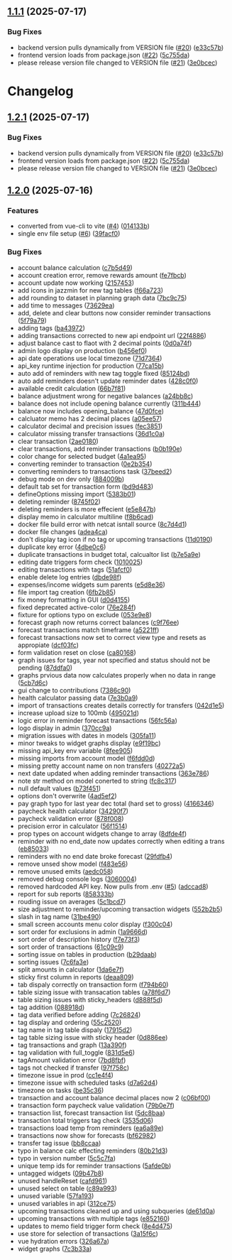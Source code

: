 ## [1.1.1](https://github.com/Novanglus96/LenoreFin/compare/v1.1.0...v1.1.1) (2025-07-17)


### Bug Fixes

* backend version pulls dynamically from VERSION file ([#20](https://github.com/Novanglus96/LenoreFin/issues/20)) ([e33c57b](https://github.com/Novanglus96/LenoreFin/commit/e33c57bb4584ee91e8d064d6c3813b93915618e4))
* frontend version loads from package.json ([#22](https://github.com/Novanglus96/LenoreFin/issues/22)) ([5c755da](https://github.com/Novanglus96/LenoreFin/commit/5c755da3db90261f1b3449ed579724197a4e7836))
* please release version file changed to VERSION file ([#21](https://github.com/Novanglus96/LenoreFin/issues/21)) ([3e0bcec](https://github.com/Novanglus96/LenoreFin/commit/3e0bcec59f8d0d93f58c7522de44b1730939d18d))

# Changelog

## [1.2.1](https://github.com/Novanglus96/LenoreFin/compare/LenoreFin-v1.2.0...LenoreFin-v1.2.1) (2025-07-17)


### Bug Fixes

* backend version pulls dynamically from VERSION file ([#20](https://github.com/Novanglus96/LenoreFin/issues/20)) ([e33c57b](https://github.com/Novanglus96/LenoreFin/commit/e33c57bb4584ee91e8d064d6c3813b93915618e4))
* frontend version loads from package.json ([#22](https://github.com/Novanglus96/LenoreFin/issues/22)) ([5c755da](https://github.com/Novanglus96/LenoreFin/commit/5c755da3db90261f1b3449ed579724197a4e7836))
* please release version file changed to VERSION file ([#21](https://github.com/Novanglus96/LenoreFin/issues/21)) ([3e0bcec](https://github.com/Novanglus96/LenoreFin/commit/3e0bcec59f8d0d93f58c7522de44b1730939d18d))

## [1.2.0](https://github.com/Novanglus96/LenoreFin/compare/LenoreFin-v1.1.0...LenoreFin-v1.2.0) (2025-07-16)


### Features

* converted from vue-cli to vite ([#4](https://github.com/Novanglus96/LenoreFin/issues/4)) ([014133b](https://github.com/Novanglus96/LenoreFin/commit/014133bf0e482e0c21a9d02695c86a956646621b))
* single env file setup ([#6](https://github.com/Novanglus96/LenoreFin/issues/6)) ([39facf0](https://github.com/Novanglus96/LenoreFin/commit/39facf07127117752988d37cd20b7df761665b80))


### Bug Fixes

* account balance calculation ([c7b5d49](https://github.com/Novanglus96/LenoreFin/commit/c7b5d497338f829dee8d41a218f0deaa85184edf))
* account creation error, remove rewards amount ([fe7fbcb](https://github.com/Novanglus96/LenoreFin/commit/fe7fbcb2a15cbfa60fc69c7bc969843710c797c8))
* account update now working ([2157453](https://github.com/Novanglus96/LenoreFin/commit/215745329f944f7c577681fac84e5f6086953db5))
* add icons in jazzmin for new tag tables ([f66a723](https://github.com/Novanglus96/LenoreFin/commit/f66a72375d6de3b1a9bd04574b99764aaa5f19df))
* add rounding to dataset in planning graph data ([7bc9c75](https://github.com/Novanglus96/LenoreFin/commit/7bc9c758f0b524a4a7c14dc85faa1db9c1efc064))
* add time to messages ([73629ea](https://github.com/Novanglus96/LenoreFin/commit/73629ea4f5c16e8a666a9a2eae6afc63babd3ffa))
* add, delete and clear buttons now consider reminder transactions ([5f79a79](https://github.com/Novanglus96/LenoreFin/commit/5f79a7936d960f5f477b8a70b227ec83e5da1d1e))
* adding tags ([ba43972](https://github.com/Novanglus96/LenoreFin/commit/ba43972a292cc1013148d8bf52606347dc0eb8ad))
* adding transactions corrected to new api endpoint url ([22f4886](https://github.com/Novanglus96/LenoreFin/commit/22f488602227b48326099d20426003a357b08ad4))
* adjust balance cast to flaot with 2 decimal points ([0d0a74f](https://github.com/Novanglus96/LenoreFin/commit/0d0a74fce013a511f5439358d9dc6a7cf5b1a51a))
* admin logo display on production ([b456ef0](https://github.com/Novanglus96/LenoreFin/commit/b456ef0607bcba80b43d4a37b1600d01790f9d50))
* api date operations use local timezone ([71d7364](https://github.com/Novanglus96/LenoreFin/commit/71d7364d6ecf6f00e3786e9de4089ad7f9f8ef7a))
* api_key runtime injection for production ([77ca15b](https://github.com/Novanglus96/LenoreFin/commit/77ca15b6e90926e34dc521184317975a8969ce93))
* auto add of reminders with new tag toggle fixed ([85124bd](https://github.com/Novanglus96/LenoreFin/commit/85124bde30c6753ad638f969d7b0c915e8aee719))
* auto add reminders doesn't update reminder dates ([428c0f0](https://github.com/Novanglus96/LenoreFin/commit/428c0f07880c86bc2d83c59a29618c555c9cf830))
* available credit calculation ([66b7f81](https://github.com/Novanglus96/LenoreFin/commit/66b7f81e2f5a4a3fbbe59f9968913ea934f72082))
* balance adjustment wrong for negative balances ([a24bb8c](https://github.com/Novanglus96/LenoreFin/commit/a24bb8ce7e0b37f17f7db2c29b65529c96891718))
* balance does not include opening balance currently ([311b444](https://github.com/Novanglus96/LenoreFin/commit/311b444a15582ce05ac26db33736c6b795a3d7d1))
* balance now includes opening_balance ([47d0fce](https://github.com/Novanglus96/LenoreFin/commit/47d0fce54102c0716d94d5bfcc1b5faebc7e2f1a))
* calcluator memo has 2 decimal places ([a05ee57](https://github.com/Novanglus96/LenoreFin/commit/a05ee577d12f11252a1f18922562a4e33490ad08))
* calculator decimal and precision issues ([fec3851](https://github.com/Novanglus96/LenoreFin/commit/fec3851f710c73a677949bef7355e0851f9b1afb))
* calculator missing transfer transactions ([36d1c0a](https://github.com/Novanglus96/LenoreFin/commit/36d1c0afedbef142184c0ea95cb2b863f5382c35))
* clear transaction ([2ae0180](https://github.com/Novanglus96/LenoreFin/commit/2ae0180fd0d2b3c03fc58029c11ddc56d58df784))
* clear transactions, add reminder transactions ([b0b190e](https://github.com/Novanglus96/LenoreFin/commit/b0b190e4d8733b963fc64c0f8eb29bf7c127398f))
* color change for selected budget ([4a1ea95](https://github.com/Novanglus96/LenoreFin/commit/4a1ea957e931384f3134e37ab52171845a6412f4))
* converting reminder to transaction ([0e2b354](https://github.com/Novanglus96/LenoreFin/commit/0e2b35460b460c7a1d08f77cc493146051ed81d3))
* converting reminders to transactions task ([37beed2](https://github.com/Novanglus96/LenoreFin/commit/37beed22ed280934b7764636b180b261d6911ce4))
* debug mode on dev only ([884009b](https://github.com/Novanglus96/LenoreFin/commit/884009bee3d90fbce3c2daa148d9c16b6036438f))
* default tab set for transaction form ([bd9d483](https://github.com/Novanglus96/LenoreFin/commit/bd9d483abd88f384466fdfc0faac393d725c32cd))
* defineOptions missing import ([5383b01](https://github.com/Novanglus96/LenoreFin/commit/5383b01c3aea01209ec2414bb1d45e63bd997d3b))
* deleting reminder ([8745f02](https://github.com/Novanglus96/LenoreFin/commit/8745f0257546bdfcc9b2399f68b289ee0b855003))
* deleting reminders is more effecient ([e5e847b](https://github.com/Novanglus96/LenoreFin/commit/e5e847b05e341b7a214278868ca61d2279171031))
* display memo in calculator multiline ([f8b6cad](https://github.com/Novanglus96/LenoreFin/commit/f8b6cad59ff90fed6919bbeefe963142b847c51d))
* docker file build error with netcat isntall source ([8c7d4d1](https://github.com/Novanglus96/LenoreFin/commit/8c7d4d152c19eee9fa872dd056992118b14c34cc))
* docker file changes ([adea4ca](https://github.com/Novanglus96/LenoreFin/commit/adea4ca33d6008588d4209f685b8c02135ff7b4c))
* don't display tag icon if no tag or upcoming transactions ([11d0190](https://github.com/Novanglus96/LenoreFin/commit/11d0190b2baf520828d23aea4fe7463383b05f77))
* duplicate key error ([4dbe0c6](https://github.com/Novanglus96/LenoreFin/commit/4dbe0c6de0fe3d3a43a61ba9c3b5641e3acd98fe))
* duplicate transactions in budget total, calcualtor list ([b7e5a9e](https://github.com/Novanglus96/LenoreFin/commit/b7e5a9e410a1ddfce8f9db993440a60409d57826))
* editing date triggers form check ([1010025](https://github.com/Novanglus96/LenoreFin/commit/10100256a3b1a335b227ad000c41064faa2ddb31))
* editing transactions with tags ([51afcf0](https://github.com/Novanglus96/LenoreFin/commit/51afcf025fabfe5da230f9dcb780dddbd33897dc))
* enable delete log entries ([dbde98f](https://github.com/Novanglus96/LenoreFin/commit/dbde98fd8315f6c3523661724d4cd72d34418759))
* expenses/income widgets sum parents ([e5d8e36](https://github.com/Novanglus96/LenoreFin/commit/e5d8e36d585f79d53e1669f273c503424602ef1f))
* file import tag creation ([6fb2b85](https://github.com/Novanglus96/LenoreFin/commit/6fb2b850f9c78b0df90e6d54bd03b0f0f757bc3f))
* fix money formatting in GUI ([d0d4155](https://github.com/Novanglus96/LenoreFin/commit/d0d415586b0bcb8a6a54fb880b2441da20a4a6d1))
* fixed deprecated active-color ([76e284f](https://github.com/Novanglus96/LenoreFin/commit/76e284f31acfa4af11ce8c1e3881b7e4c45a00ca))
* fixture for options typo on exclude ([053e9e8](https://github.com/Novanglus96/LenoreFin/commit/053e9e86cd99f48298a1c05c5739c4a72b6d1027))
* forecast graph now returns correct balances ([c9f76ee](https://github.com/Novanglus96/LenoreFin/commit/c9f76ee9ad4def1a9fb9e35e1ff41482f6af2239))
* forecast transactions match timeframe ([a5221ff](https://github.com/Novanglus96/LenoreFin/commit/a5221ff36ad589a47e8fe43ee93bd6778248979b))
* forecast transactions now set to correct view type and resets as appropiate ([dcf03fc](https://github.com/Novanglus96/LenoreFin/commit/dcf03fc2961d234e6584b5a9e5929ec2cad33f07))
* form validation reset on close ([ca80168](https://github.com/Novanglus96/LenoreFin/commit/ca801687da0095f70fd7ee49d6cfc40c02a51e4e))
* graph issues for tags, year not specified and status should not be pending ([87ddfa0](https://github.com/Novanglus96/LenoreFin/commit/87ddfa0267a7abc8003520f558c26615fbb2f31a))
* graphs prvious data now calculates properly when no data in range ([5cb7d6c](https://github.com/Novanglus96/LenoreFin/commit/5cb7d6cad6ac63b0d8f0139ab60cca2a6ce30a18))
* gui change to contributions ([7386c90](https://github.com/Novanglus96/LenoreFin/commit/7386c9071185c387e67e645ec788fa1aeb49ac42))
* health calculator passing data ([7e3b0a9](https://github.com/Novanglus96/LenoreFin/commit/7e3b0a9ecdef48334737cf620940e9a948ccfb7f))
* import of transactions creates details correctly for transfers ([042d1e5](https://github.com/Novanglus96/LenoreFin/commit/042d1e58bda81dde5b0f308c05b49921cae39537))
* increase upload size to 100mb ([495021d](https://github.com/Novanglus96/LenoreFin/commit/495021d89072d4a3ffd4f3522238f6510c913c36))
* logic error in reminder forecast transactions ([56fc56a](https://github.com/Novanglus96/LenoreFin/commit/56fc56a113723180eb12fd67aa40828e5dc021e7))
* logo display in admin ([370cc9a](https://github.com/Novanglus96/LenoreFin/commit/370cc9a26b56552d7079eb14c1348f02ca742d25))
* migration issues with dates in models ([305fa11](https://github.com/Novanglus96/LenoreFin/commit/305fa117c48009832f0e96fd8ceaa0bbcff2d953))
* minor tweaks to widget graphs display ([e9f19bc](https://github.com/Novanglus96/LenoreFin/commit/e9f19bc23b8842063f55487f769a62124e5b9e02))
* missing api_key env variable ([8fee905](https://github.com/Novanglus96/LenoreFin/commit/8fee905a5199674109d8e21acdb1601046a9af29))
* missing imports from account model ([f6fdd0d](https://github.com/Novanglus96/LenoreFin/commit/f6fdd0d18bcfdf5fdd88595313d870f2891bdc0f))
* missing pretty account name on non transfers ([40272a5](https://github.com/Novanglus96/LenoreFin/commit/40272a5eab2514fae69df219421508d48625d944))
* next date updated when adding reminder transactions ([363e786](https://github.com/Novanglus96/LenoreFin/commit/363e78677e4f025004c080703ff0e0ae85417822))
* note str method on model conerted to string ([fc8c317](https://github.com/Novanglus96/LenoreFin/commit/fc8c317c740bb8b09941a40930ceefa807be94cf))
* null default values ([b73f451](https://github.com/Novanglus96/LenoreFin/commit/b73f451ce5deba5436f773ac1e39a73e58d03d8c))
* options don't overwrite ([4ad5ef2](https://github.com/Novanglus96/LenoreFin/commit/4ad5ef2572bb0e3d7391bf4e60f6138b6d76cb0c))
* pay graph typo for last year dec total (hard set to gross) ([4166346](https://github.com/Novanglus96/LenoreFin/commit/416634679d617f8e9a0353c541a4a906f48b7dbb))
* paycheck health calculator ([34290f7](https://github.com/Novanglus96/LenoreFin/commit/34290f76b5a981af0ba2896b0209298d728dbeea))
* paycheck validation error ([878f008](https://github.com/Novanglus96/LenoreFin/commit/878f008ad34337ea52488ba672ffb9961a233e04))
* precision error in calculator ([56f1514](https://github.com/Novanglus96/LenoreFin/commit/56f15145623dbf25e28b419e3c7d90f99deb1f02))
* prop types on account widgets change to array ([8dfde4f](https://github.com/Novanglus96/LenoreFin/commit/8dfde4f65c2019be991d74aa4c447219ad8b767a))
* reminder with no end_date now updates correctly when editing a trans ([eb85033](https://github.com/Novanglus96/LenoreFin/commit/eb85033d12c135d5b05915d5906bc5fd143d26f8))
* reminders with no end date broke forecast ([29fdfb4](https://github.com/Novanglus96/LenoreFin/commit/29fdfb4bc9fe3f7862bb90926f2dc3e7f089a0c8))
* remove unsed show model ([f483e56](https://github.com/Novanglus96/LenoreFin/commit/f483e566873ff12dfb50f6a4c02f513c41009180))
* remove unused emits ([aedc058](https://github.com/Novanglus96/LenoreFin/commit/aedc058f5e17916fdaa16b00db47617476a4078a))
* removed debug console logs ([3060004](https://github.com/Novanglus96/LenoreFin/commit/30600048f460ef74b827d7524ca113b795152a8f))
* removed hardcoded API key.  Now pulls from .env ([#5](https://github.com/Novanglus96/LenoreFin/issues/5)) ([adccad8](https://github.com/Novanglus96/LenoreFin/commit/adccad814bfdeb25acffb055c239331b370cc554))
* report for sub reports ([858333b](https://github.com/Novanglus96/LenoreFin/commit/858333bf1dfcaf47debbcf2ecf63b83f68e64313))
* rouding issue on averages ([5c1bcd7](https://github.com/Novanglus96/LenoreFin/commit/5c1bcd744ad7fb857de4d1dfbc3ef3a33d4ad6b1))
* size adjustment to reminder/upcoming transaction widgets ([552b2b5](https://github.com/Novanglus96/LenoreFin/commit/552b2b5b7bd694fd69af6e6549df3dbd4fedc3a9))
* slash in tag name ([31be490](https://github.com/Novanglus96/LenoreFin/commit/31be490eb263fdfbd35cc53fcb5d9a383f5c583f))
* small screen accounts menu color display ([f300c04](https://github.com/Novanglus96/LenoreFin/commit/f300c0425777a0bcd318e546b1213789948c0e89))
* sort order for exclusions in admin ([1a9666d](https://github.com/Novanglus96/LenoreFin/commit/1a9666d2c2ae034c3805d038bd695f8dd3a67c36))
* sort order of description history ([f7e73f3](https://github.com/Novanglus96/LenoreFin/commit/f7e73f3bd9d152f020e8a634b165e3ce2fd37d41))
* sort order of transactions ([61c09c9](https://github.com/Novanglus96/LenoreFin/commit/61c09c9475d18dd97e9f5e1daf419aa442d9d0de))
* sorting issue on tables in production ([b29daab](https://github.com/Novanglus96/LenoreFin/commit/b29daab14f46ea0db7807704b69a200e875c3f9f))
* sorting issues ([7c6fa3e](https://github.com/Novanglus96/LenoreFin/commit/7c6fa3e07af9372ad9c23f575fd8cb24006b6519))
* split amounts in calculator ([1da6e7f](https://github.com/Novanglus96/LenoreFin/commit/1da6e7fe94be6d2010c9b264f5d0a4dbfcc77e8d))
* sticky first column in reports ([deaa809](https://github.com/Novanglus96/LenoreFin/commit/deaa8097f8a3d99d63ea7a8ae6fda25e9859f143))
* tab dispaly correctly on transaction form ([f794b60](https://github.com/Novanglus96/LenoreFin/commit/f794b60589540351a2f381348fa20cd088054d17))
* table sizing issue with transacation tables ([a78f6d7](https://github.com/Novanglus96/LenoreFin/commit/a78f6d73f398722ff77f1ea119af741d37945f07))
* table sizing issues with sticky_headers ([d888f5d](https://github.com/Novanglus96/LenoreFin/commit/d888f5d6a415ba7703238166f4c7687a0469575a))
* tag addition ([088918d](https://github.com/Novanglus96/LenoreFin/commit/088918d987432ace1f9c9adf3a7d65ce1142311f))
* tag data verified before adding ([7c26824](https://github.com/Novanglus96/LenoreFin/commit/7c26824a34146f57bae38e15385195d0551c53bb))
* tag display and ordering ([55c2520](https://github.com/Novanglus96/LenoreFin/commit/55c2520f9668e030556ed9afec5a25bd38b5f235))
* tag name in tag table dispaly ([17915d2](https://github.com/Novanglus96/LenoreFin/commit/17915d2c82e7ddc877e83d20fefec27382467841))
* tag table sizing issue with sticky header ([0d886ee](https://github.com/Novanglus96/LenoreFin/commit/0d886eed5352a75563e4f0b42621de8bc279f918))
* tag transactions and graph ([13a390f](https://github.com/Novanglus96/LenoreFin/commit/13a390f59fa0e82a2a053725892f21e0c39664c9))
* tag validation with full_toggle ([831d5e6](https://github.com/Novanglus96/LenoreFin/commit/831d5e6d50217ba3ed0d262a446cb163a83cfb99))
* tagAmount validation error ([7bd8fbf](https://github.com/Novanglus96/LenoreFin/commit/7bd8fbf2afb0c2ddf4f2ad2972cf54ab71684fd6))
* tags not checked if transfer ([97f758c](https://github.com/Novanglus96/LenoreFin/commit/97f758cc78467d3ed77f9a9d16ffc77f897b56fa))
* timezone issue in prod ([cc1e4f4](https://github.com/Novanglus96/LenoreFin/commit/cc1e4f4c9928692b08ccc2b4fd4df80623103d78))
* timezone issue with scheduled tasks ([d7a62d4](https://github.com/Novanglus96/LenoreFin/commit/d7a62d4537a3afaf7e6810b7dcc2abb9d5970276))
* timezone on tasks ([be35c36](https://github.com/Novanglus96/LenoreFin/commit/be35c3687f6a4318c39a229c16dd714295533ba2))
* transaction and account balance decimal places now 2 ([c06bf00](https://github.com/Novanglus96/LenoreFin/commit/c06bf007406c8fa41386bcb4c035c4a07a83f66d))
* transaction form paycheck value validation ([79b0e7f](https://github.com/Novanglus96/LenoreFin/commit/79b0e7fddd182d37c12c152f603d39f21419624f))
* transaction list, forecast transaction list ([5dc8baa](https://github.com/Novanglus96/LenoreFin/commit/5dc8baac26e424da164ef7dbdc0c3d58cf747cfa))
* transaction total triggers tag check ([3535d06](https://github.com/Novanglus96/LenoreFin/commit/3535d064a750c96e302cc6058021d415a6e948fd))
* transactions load temp from reminders ([ea6a89e](https://github.com/Novanglus96/LenoreFin/commit/ea6a89ee409ff6a17fff38bb9ba9c1644e31ab46))
* transactions now show for forecasts ([bf62982](https://github.com/Novanglus96/LenoreFin/commit/bf6298210ebd0f4ece77830f43fac82566567bcb))
* transfer tag issue ([bb8ccaa](https://github.com/Novanglus96/LenoreFin/commit/bb8ccaa0d773579367bd86cb0bdd54e60a3f1d8f))
* typo in balance calc effecting reminders ([80b21d3](https://github.com/Novanglus96/LenoreFin/commit/80b21d3e545efbcbc130c1ca9a16f5310d2ea4d7))
* typo in version number ([5c5c7fa](https://github.com/Novanglus96/LenoreFin/commit/5c5c7fa7a2cd6d81a26c2c5e58046c28e4aa376f))
* unique temp ids for reminder transactions ([5afde0b](https://github.com/Novanglus96/LenoreFin/commit/5afde0b964553b8aac1badd9ec5725cdba144321))
* untagged widgets ([09b47b8](https://github.com/Novanglus96/LenoreFin/commit/09b47b831d950595eee74ece24d3cf03d79075a6))
* unused handleReset ([cafd961](https://github.com/Novanglus96/LenoreFin/commit/cafd961c39c4f1970d6d37675add8ea7027110cc))
* unused select on table ([c89a993](https://github.com/Novanglus96/LenoreFin/commit/c89a993dad1b7b023836bbce808039dfc176b23d))
* unused variable ([57fa193](https://github.com/Novanglus96/LenoreFin/commit/57fa1938e65700be1f9cf8ced4b7d80b19bfa42c))
* unused variables in api ([312ce75](https://github.com/Novanglus96/LenoreFin/commit/312ce75da2fa5035d0c23d71a9b35a2ce1904252))
* upcoming transactions cleaned up and using subqueries ([de61d0a](https://github.com/Novanglus96/LenoreFin/commit/de61d0a7e03060fdd75c8e6d5181cb1bd862484c))
* upcoming transactions with multiple tags ([e852160](https://github.com/Novanglus96/LenoreFin/commit/e8521600fa35b07dcff4761bc3f89f0ba6b30fb7))
* updates to memo field trigger form check ([8e4d475](https://github.com/Novanglus96/LenoreFin/commit/8e4d4757f5230fed6d72ed37621f824c2643daab))
* use store for selection of transactions ([3a15f6c](https://github.com/Novanglus96/LenoreFin/commit/3a15f6ccb631a45390fd0721dae8bf3326d02d4e))
* vue hydration errors ([326a67a](https://github.com/Novanglus96/LenoreFin/commit/326a67a4050daa78a47ccb273f90fb6e89af9e7b))
* widget graphs ([7c3b33a](https://github.com/Novanglus96/LenoreFin/commit/7c3b33a18fef0b2c9ab925f42301c569c013ad36))
